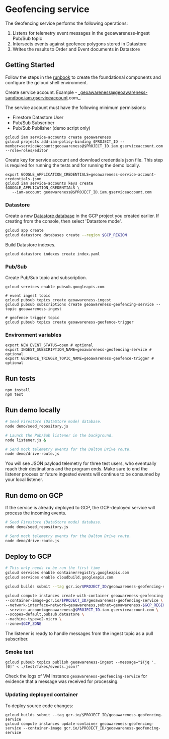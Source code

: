 # Geofencing service

The Geofencing service performs the following operations:

1. Listens for telemetry event messages in the geoawareness-ingest Pub/Sub topic
1. Intersects events against geofence polygons stored in Datastore
1. Writes the results to Order and Event documents in Datastore

## Getting Started

Follow the steps in the [runbook](https://geoawareness.woolpert.io#deploy-to-gcp) to create the foundational components and configure the gcloud shell environment.

Create service account. Example - _geoawareness@geoawareness-sandbox.iam.gserviceaccount.com_.

The service account must have the following minimum permissions:

- Firestore Datastore User
- Pub/Sub Subscriber
- Pub/Sub Publisher (demo script only)

```
gcloud iam service-accounts create geoawareness
gcloud projects add-iam-policy-binding $PROJECT_ID --member=serviceAccount:geoawareness@$PROJECT_ID.iam.gserviceaccount.com --role=roles/editor
```

Create key for service account and download credentials json file. This step is required for running the tests and for running the demo locally.

```
export GOOGLE_APPLICATION_CREDENTIALS=geoawareness-service-account-credentials.json
gcloud iam service-accounts keys create $GOOGLE_APPLICATION_CREDENTIALS \
   --iam-account geoawareness@$PROJECT_ID.iam.gserviceaccount.com
```

### Datastore

Create a new [Datastore database](https://cloud.google.com/datastore/docs/quickstart#create_a_database) in the GCP project you created earlier. If creating
from the console, then select 'Datastore mode'.

```bash
gcloud app create
gcloud datastore databases create --region $GCP_REGION
```

Build Datastore indexes.

```
gcloud datastore indexes create index.yaml
```

### Pub/Sub

Create Pub/Sub topic and subscription.

```
gcloud services enable pubsub.googleapis.com

# event ingest topic
gcloud pubsub topics create geoawareness-ingest
gcloud pubsub subscriptions create geoawareness-geofencing-service --topic geoawareness-ingest

# geofence trigger topic
gcloud pubsub topics create geoawareness-geofence-trigger
```

### Environment variables

```
export NEW_EVENT_STATUS=open # optional
export INGEST_SUBSCRIPTION_NAME=geoawareness-geofencing-service # optional
export GEOFENCE_TRIGGER_TOPIC_NAME=geoawareness-geofence-trigger # optional
```

## Run tests

```
npm install
npm test
```

## Run demo locally

```bash
# Seed Firestore (DataStore mode) database.
node demo/seed_repository.js

# Launch the Pub/Sub listener in the background.
node listener.js &

# Send mock telemetry events for the Dalton Drive route.
node demo/drive-route.js
```

You will see JSON payload telemetry for three test users, who eventually reach their
destinations and the program ends. Make sure to end the listener process or future ingested 
events will continue to be consumed by your local listener.

## Run demo on GCP 
If the service is already deployed to GCP, the GCP-deployed
service will process the incoming events.

```bash
# Seed Firestore (DataStore mode) database.
node demo/seed_repository.js

# Send mock telemetry events for the Dalton Drive route.
node demo/drive-route.js
```

## Deploy to GCP

```bash
# This only needs to be run the first time
gcloud services enable containerregistry.googleapis.com
gcloud services enable cloudbuild.googleapis.com

gcloud builds submit --tag gcr.io/$PROJECT_ID/geoawareness-geofencing-service

gcloud compute instances create-with-container geoawareness-geofencing-service  \
--container-image=gcr.io/$PROJECT_ID/geoawareness-geofencing-service \
--network-interface=network=geoawareness,subnet=geoawareness-$GCP_REGION,no-address \
--service-account=geoawareness@$PROJECT_ID.iam.gserviceaccount.com \
--scopes=default,pubsub,datastore \
--machine-type=e2-micro \
--zone=$GCP_ZONE
```

The listener is ready to handle messages from the ingest topic as a pull subscriber.

### Smoke test

```
gcloud pubsub topics publish geoawareness-ingest --message="$(jq '.[0]' < ./test/fakes/events.json)"
```

Check the logs of VM Instance `geoawareness-geofencing-service` for evidence that a
message was received for processing.

### Updating deployed container

To deploy source code changes:
```
gcloud builds submit --tag gcr.io/$PROJECT_ID/geoawareness-geofencing-service
gcloud compute instances update-container geoawareness-geofencing-service --container-image gcr.io/$PROJECT_ID/geoawareness-geofencing-service
```
